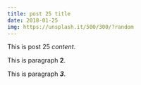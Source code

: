 ```yaml
---
title: post 25 title
date: 2018-01-25
img: https://unsplash.it/500/300/?random
---
```

This is post 25 *content*.

This is paragraph **2**.

This is paragraph ***3***.

